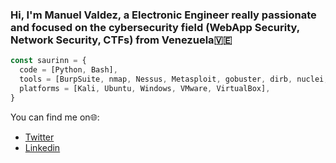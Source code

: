 ### Hi, I'm Manuel Valdez, a Electronic Engineer really passionate and focused on the cybersecurity field (WebApp Security, Network Security, CTFs) from Venezuela:venezuela:

```js
const saurinn = {
  code = [Python, Bash],
  tools = [BurpSuite, nmap, Nessus, Metasploit, gobuster, dirb, nuclei, nikto, mimikatz, etc...],
  platforms = [Kali, Ubuntu, Windows, VMware, VirtualBox],
}
```



You can find me on🌐:
- [Twitter](https://twitter.com/saurinn_)
- [Linkedin](https:/www.linkedin.com/in/mjvaldez)

<!--
**saurinn/saurinn** is a ✨ _special_ ✨ repository because its `README.md` (this file) appears on your GitHub profile.

Here are some ideas to get you started:

- 🔭 I’m currently working on ...
- 🌱 I’m currently learning ...
- 👯 I’m looking to collaborate on ...
- 🤔 I’m looking for help with ...
- 💬 Ask me about ...
- 📫 How to reach me: ...
- 😄 Pronouns: ...
- ⚡ Fun fact: ...

-->
